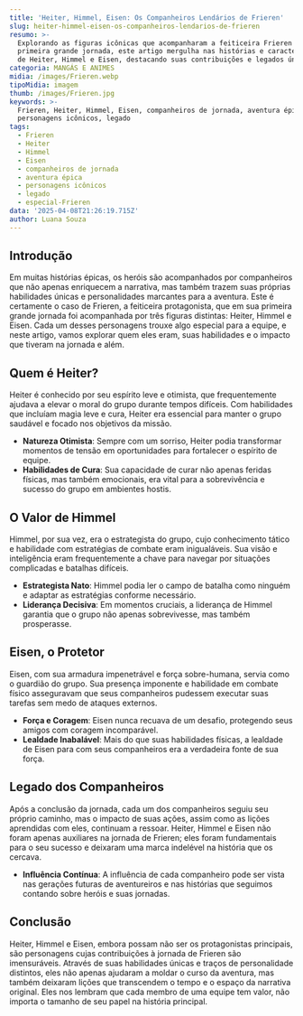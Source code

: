 ```yaml
---
title: 'Heiter, Himmel, Eisen: Os Companheiros Lendários de Frieren'
slug: heiter-himmel-eisen-os-companheiros-lendarios-de-frieren
resumo: >-
  Explorando as figuras icônicas que acompanharam a feiticeira Frieren em sua
  primeira grande jornada, este artigo mergulha nas histórias e características
  de Heiter, Himmel e Eisen, destacando suas contribuições e legados únicos.
categoria: MANGÁS E ANIMES
midia: /images/Frieren.webp
tipoMidia: imagem
thumb: /images/Frieren.jpg
keywords: >-
  Frieren, Heiter, Himmel, Eisen, companheiros de jornada, aventura épica,
  personagens icônicos, legado
tags:
  - Frieren
  - Heiter
  - Himmel
  - Eisen
  - companheiros de jornada
  - aventura épica
  - personagens icônicos
  - legado
  - especial-Frieren
data: '2025-04-08T21:26:19.715Z'
author: Luana Souza
---
```


## Introdução
Em muitas histórias épicas, os heróis são acompanhados por companheiros que não apenas enriquecem a narrativa, mas também trazem suas próprias habilidades únicas e personalidades marcantes para a aventura. Este é certamente o caso de Frieren, a feiticeira protagonista, que em sua primeira grande jornada foi acompanhada por três figuras distintas: Heiter, Himmel e Eisen. Cada um desses personagens trouxe algo especial para a equipe, e neste artigo, vamos explorar quem eles eram, suas habilidades e o impacto que tiveram na jornada e além.

## Quem é Heiter?
Heiter é conhecido por seu espírito leve e otimista, que frequentemente ajudava a elevar o moral do grupo durante tempos difíceis. Com habilidades que incluíam magia leve e cura, Heiter era essencial para manter o grupo saudável e focado nos objetivos da missão.
- **Natureza Otimista**: Sempre com um sorriso, Heiter podia transformar momentos de tensão em oportunidades para fortalecer o espírito de equipe.
- **Habilidades de Cura**: Sua capacidade de curar não apenas feridas físicas, mas também emocionais, era vital para a sobrevivência e sucesso do grupo em ambientes hostis.

## O Valor de Himmel
Himmel, por sua vez, era o estrategista do grupo, cujo conhecimento tático e habilidade com estratégias de combate eram inigualáveis. Sua visão e inteligência eram frequentemente a chave para navegar por situações complicadas e batalhas difíceis.
- **Estrategista Nato**: Himmel podia ler o campo de batalha como ninguém e adaptar as estratégias conforme necessário.
- **Liderança Decisiva**: Em momentos cruciais, a liderança de Himmel garantia que o grupo não apenas sobrevivesse, mas também prosperasse.

## Eisen, o Protetor
Eisen, com sua armadura impenetrável e força sobre-humana, servia como o guardião do grupo. Sua presença imponente e habilidade em combate físico asseguravam que seus companheiros pudessem executar suas tarefas sem medo de ataques externos.
- **Força e Coragem**: Eisen nunca recuava de um desafio, protegendo seus amigos com coragem incomparável.
- **Lealdade Inabalável**: Mais do que suas habilidades físicas, a lealdade de Eisen para com seus companheiros era a verdadeira fonte de sua força.

## Legado dos Companheiros
Após a conclusão da jornada, cada um dos companheiros seguiu seu próprio caminho, mas o impacto de suas ações, assim como as lições aprendidas com eles, continuam a ressoar. Heiter, Himmel e Eisen não foram apenas auxiliares na jornada de Frieren; eles foram fundamentais para o seu sucesso e deixaram uma marca indelével na história que os cercava.
- **Influência Contínua**: A influência de cada companheiro pode ser vista nas gerações futuras de aventureiros e nas histórias que seguimos contando sobre heróis e suas jornadas.

## Conclusão
Heiter, Himmel e Eisen, embora possam não ser os protagonistas principais, são personagens cujas contribuições à jornada de Frieren são imensuráveis. Através de suas habilidades únicas e traços de personalidade distintos, eles não apenas ajudaram a moldar o curso da aventura, mas também deixaram lições que transcendem o tempo e o espaço da narrativa original. Eles nos lembram que cada membro de uma equipe tem valor, não importa o tamanho de seu papel na história principal.
